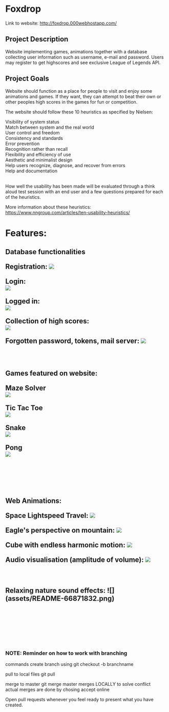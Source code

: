 # Foxdrop
Link to website:
http://foxdrop.000webhostapp.com/

## Project Description
Website implementing games, animations together with a database collecting user information such as username, e-mail and password. Users may register to get highscores and see exclusive League of Legends API.

## Project Goals
Website should function as a place for people to visit and enjoy some animations and games. If they want, they can attempt to beat their own or other peoples high scores in the games for fun or competition.

The website should follow these 10 heuristics as specified by Nielsen:

Visibility of system status <br>
Match between system and the real world <br>
User control and freedom <br>
Consistency and standards <br>
Error prevention <br>
Recognition rather than recall <br>
Flexibility and efficiency of use <br>
Aesthetic and minimalist design <br>
Help users recognize, diagnose, and recover from errors <br>
Help and documentation <br>
<br>

How well the usability has been made will be evaluated through a think aloud test session with an end user and a few questions prepared for each of the heuristics. <br>

More information about these heuristics: <br>
https://www.nngroup.com/articles/ten-usability-heuristics/

<h1> Features:


<h2> Database functionalities

Registration:
![](assets/README-89edb556.PNG)


Login: <br>
![](assets/README-79218f64.PNG)

Logged in: <br>
![](assets/README-759211cd.png)

Collection of high scores: <br>
![](assets/README-217e2d5a.PNG)


Forgotten password, tokens, mail server:
![](assets/README-dca6d69b.PNG)

<br>

<h2> Games featured on website:

Maze Solver <br>![](assets/README-a23915d8.jpg)

Tic Tac Toe <br>
![](assets/README-2413b152.png)

Snake <br>
![](assets/README-1a481945.jpg)

Pong <br>
![](assets/README-e1c635d6.png)

<br>
<br>
<br>

<h2> Web Animations:

Space Lightspeed Travel:
![](assets/README-d9c65a14.PNG)

Eagle's perspective on mountain:
![](assets/README-1136a290.PNG)

Cube with endless harmonic motion:
![](assets/README-c0c6689c.png)

Audio visualisation (amplitude of volume):
![](assets/README-11f84947.png)


<br>
<br>
Relaxing nature sound effects:
![](assets/README-66871832.png)


<br>
<br>
<br>
<br>
<br>
<br>

### NOTE: Reminder on how to work with branching

commands
create branch using     git checkout -b branchname

pull to local files     git pull

merge to master         git merge master      merges LOCALLY to solve conflict  
actual merges are done by chosing accept online

Open pull requests whenever you feel ready to present what you have created.
